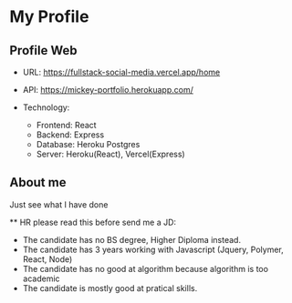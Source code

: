 # My Profile

## Profile Web
- URL: https://fullstack-social-media.vercel.app/home
- API: https://mickey-portfolio.herokuapp.com/

- Technology: 
  - Frontend: React
  - Backend: Express
  - Database: Heroku Postgres
  - Server: Heroku(React), Vercel(Express)

## About me

Just see what I have done

** HR please read this before send me a JD:
- The candidate has no BS degree, Higher Diploma instead.
- The candidate has 3 years working with Javascript (Jquery, Polymer, React, Node)
- The candidate has no good at algorithm because algorithm is too academic
- The candidate is mostly good at pratical skills.
